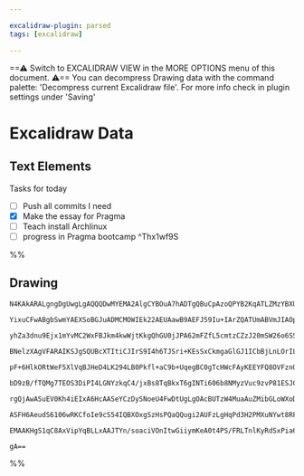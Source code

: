 ```yaml
---

excalidraw-plugin: parsed
tags: [excalidraw]

---
```

==⚠  Switch to EXCALIDRAW VIEW in the MORE OPTIONS menu of this document. ⚠== You can decompress Drawing data with the command palette: 'Decompress current Excalidraw file'. For more info check in plugin settings under 'Saving'


# Excalidraw Data
## Text Elements
Tasks for today

- [ ] Push all commits I need
- [x] Make the essay for Pragma
- [ ] Teach install Archlinux
- [ ]  progress in Pragma bootcamp ^Thx1wf9S

%%
## Drawing
```compressed-json
N4KAkARALgngDgUwgLgAQQQDwMYEMA2AlgCYBOuA7hADTgQBuCpAzoQPYB2KqATLZMzYBXUtiRoIACyhQ4zZAHoFAc0JRJQgEYA6bGwC2CgF7N6hbEcK4OCtptbErHALRY8RMpWdx8Q1TdIEfARcZgRmBShcZQUebQBWbQBGGjoghH0EDihmbgBtcDBQMBLoeHF0QOwojmVg1JLIRhZ2LjQkgBYATn5S5tZOADlOMW4kgDYAZkmOjsmeAHZeyEIO

YixuCFwABgbSwmYAEXSoBGJuADMCMOWIEk22AEUAawB9AEFJ59Iu+IArZQATUmABVmJIAOpsHiHPaQC6EfD4ADKsHqEkEHjhEGYUFIbGeCAhJHU3D4hQEeIJCFRMHR6Ex91u+L8kg44Vy7VubDguGwahgY2221u1jqFRFFIgmG4zh48QW2nGvy6HXGAA4kjxxjwukspYK0M5NYrtuMFvFxtt4vFJjbtvrGjiqYSAMJsfBsUibADESQQ/v92M0fOe

yhZa3dnu9Ejx1mYvMC2WxFBJkm4kwWjtKkgQhGU0jJPA62mFZfL5cmtzCZzJ20mSW26o6SS6PSl4eEcAAksROag8gBdW4XciZXvcDhCJHM4RrdnMfvFJ2wRAZikAX1umjnxAAosFMtl+0PbkI4MRcKdzu0Fjx1dakk+kvN1bciBxnpPp/h32xsISN6oFc+BhIUW6FMukCrhU0BYFA2L9K0ZIdOSTpIUMIwVM28QTPE6pdJKTqrOsMoSLgKS3Acxz

BNelzXAgVFARAIKSJgSQUBcXTItiCJIrS9I4h6TJSri+KEsSxCkmgaGlGJ1ICbBjLnLOrILv2STcry/KwEKRGlGK9L6ZAZGoHKkzbEqKpqpq2q6tmkCGmZCwPgk5qWtatr2g5zriQgUZer6gYBkg26hp2QiRh6gWxuQHAJrgSYIbcqZSemaAzHErZ6g69ZavEty5vmhbtPExk4ggtZoB06ouU+XSaR2LI9n2+TDlKo64OOQFTjOUoRsQ6nfn1To7

pF+6HlkORtWeF5XlVqBJHeD4LK294LB0Pkfl+aC9b+UqegBC0gTcHWcFAyKEEYFQ8OVFznQAYl1iJOQVUqnJgCESCCoTPMwwFeqgUBsJeMAADocBDzgDqgg6oAACkI4KoAQ+CoHo+j6Go/3dqg7JnFDA6YHDACyuCEkDuaoByuAwADpAI+Qyj6LghN5LDqAgiE2CSKgqy4qjqDvKIkgfkImBsxzqBwPi4YcnzHCM9ELOoDubBQHg+hwNi5AUFzn2

bD9zB/fTQMg7TEOS3DiPI4LGNYzkqC4/jxBs8TqBkxT6gINTi606b8NMyzVuc9zvP81ESJCyLYsSy4MNw9LsuBIuCtK8zuCq2w6ua9rtwfVA7xEMobToMEFzJVKzRQOYBBF/mpfQDy2J6NkuCrEwE67T+3KkPmqwEPrX3oEbJv3QzwOg5b8fs9bSO83bBgOzjeOVa7M/u57Pve77zD++P6fBzPHNc3y4fxZHaPCzzsch0nbBy6nqyH5nasa11edS

rgQjAwASuEV0Kh4iEIxA6HcAASeYCzDySNoeU4FwDtUgLgOAcBUTzW4MuaAuZMibGLoWXoDBCAIAoAAIXCgNAKMZ0A+guHQ+hewIDYBEElbspx9Coj8lQoKIUgyEOYaQVh7DyEAQilFaMmw4zxUTFNRhAihEZAeoiFEaIlLCRUoUJhLCppsIyJw6kklpK8H4do7IuiOEuhpKozYyk5GmKgOY3+wgCxDS5Jo+ROj2EAHltICj0iYwRnjFGPWevgV6

ASFH6AeudS6106wRKCfoIe9cS54IQBXOxgSzHsPQaQQugi2AUFzLgHqPd3H2PMXuNYwt8RFJCMxRKtTMmRJqYUkE5RNgDUYcwbA+IkQAA1uDxHlFZeIqoNRah1HqQhPS+n4EBNwLoMxtANgtFaG0doyrZggEYbO+hMFVwICAsk4EEnZIyE48arjKi7kYeGEgsSbr6QgPc4gqIEDazQG9UorySYgwQFU3AmhghAROqAn5fdiDcLQFBCApCPTMVIMo

EMAAKHgS1qC8AxVipYqBLLxAAJTYn/soaciVOnItwGiiymKeA0t4PS/FRLTnlKyRdSxPia6cH7HtQhnVMj/zWEwVYygDlOiyECkF3BgHgtKNgIgnygakBAbcDgXUgHKtlZAYQUAPwapASy0odg/gIGqMwZEaq4B/PWIC4Fx0GKEL5DXRgIJs74DFaUGCNj0jVGQrcZhuIDDtLXN3EapRDqAXoqBLVEB8ChELr6l1brhr4AQWACC8JEThEwRuEAG4

gA==
```
%%